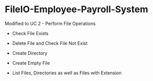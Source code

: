 # FileIO-Employee-Payroll-System

Modified to UC 2 - Perform File Operations

- Check File Exists

- Delete File and Check File Not Exist

- Create Directory

- Create Empty File

- List Files, Directories as well as Files with Extension